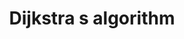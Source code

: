 ---
layout: posts_by_category
categories: dijkstra-s-algorithm
title: Dijkstra s algorithm
permalink: /category/dijkstra-s-algorithm
---